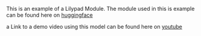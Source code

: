This is an example of a Lilypad Module. The module used in this is example can be found here on [huggingface](https://huggingface/amgadhasan/phi-2)

a Link to a demo video using this model can be found here on [youtube](https://x.com/Lilypad_Tech/status/1737685808860274820?s=20)
